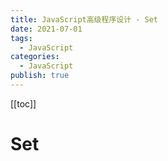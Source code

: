 ```yaml
---
title: JavaScript高级程序设计 - Set
date: 2021-07-01
tags:
  - JavaScript
categories:
  - JavaScript
publish: true
---
```


[[toc]]

# Set
